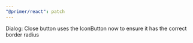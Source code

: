 ```yaml
---
"@primer/react": patch
---
```


Dialog: Close button uses the IconButton now to ensure it has the correct border radius
